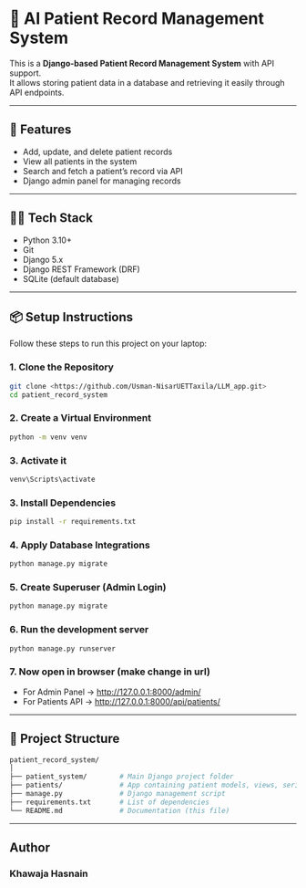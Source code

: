 # 🏥 AI Patient Record Management System  

This is a **Django-based Patient Record Management System** with API support.  
It allows storing patient data in a database and retrieving it easily through API endpoints.  

---

## 🚀 Features
- Add, update, and delete patient records  
- View all patients in the system  
- Search and fetch a patient’s record via API  
- Django admin panel for managing records  

---

## 👨‍💻 Tech Stack
- Python 3.10+
- Git
- Django 5.x
- Django REST Framework (DRF)
- SQLite (default database)

---

## 📦 Setup Instructions  

Follow these steps to run this project on your laptop:  

### 1. Clone the Repository  
```bash
git clone <https://github.com/Usman-NisarUETTaxila/LLM_app.git>
cd patient_record_system
```

### 2. Create a Virtual Environment
```bash
python -m venv venv
```

### 3. Activate it
```bash
venv\Scripts\activate
```

### 3. Install Dependencies
```bash
pip install -r requirements.txt
```

### 4. Apply Database Integrations
```bash
python manage.py migrate
```

### 5. Create Superuser (Admin Login)
```bash
python manage.py migrate
```

### 6. Run the development server
```bash
python manage.py runserver
```

### 7. Now open in browser (make change in url)
- For Admin Panel → http://127.0.0.1:8000/admin/
- For Patients API → http://127.0.0.1:8000/api/patients/

---

## 📂 Project Structure
```bash
patient_record_system/
│
├── patient_system/        # Main Django project folder
├── patients/              # App containing patient models, views, serializers
├── manage.py              # Django management script
├── requirements.txt       # List of dependencies
└── README.md              # Documentation (this file)
```

---

## Author
### Khawaja Hasnain
